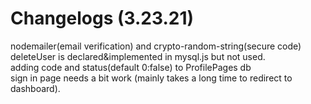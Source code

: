 # Changelogs (3.23.21)
nodemailer(email verification) and crypto-random-string(secure code)  
deleteUser is declared&implemented in mysql.js but not used.  
adding code and status(default 0:false) to ProfilePages db  
sign in page needs a bit work (mainly takes a long time to redirect to dashboard).  